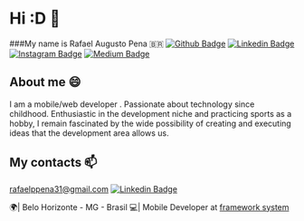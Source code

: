 # Hi :D 👋
###My name is Rafael Augusto Pena 🇧🇷
[![Github Badge](https://img.shields.io/badge/GitHub-100000?style=for-the-badge&logo=github&logoColor=white&link=https://github.com/RafaelPena31)](https://github.com/RafaelPena31)
[![Linkedin Badge](https://img.shields.io/badge/LinkedIn-0077B5?style=for-the-badge&logo=linkedin&logoColor=white&link=https://www.linkedin.com/in/rafael-augusto-pena/)](https://www.linkedin.com/in/rafael-augusto-pena/)
[![Instagram Badge](https://img.shields.io/badge/Instagram-E4405F?style=for-the-badge&logo=instagram&logoColor=white)](https://www.instagram.com/_rafael_pena_/)
[![Medium Badge](https://img.shields.io/badge/Medium-12100E?style=for-the-badge&logo=medium&logoColor=white)](https://rafaelppena.medium.com/)


## About me 😄
I am a mobile/web developer . Passionate about technology since childhood. Enthusiastic in the development niche and practicing sports as a hobby, I remain fascinated by the wide possibility of creating and executing ideas that the development area allows us.

## My contacts 📫
rafaelppena31@gmail.com
[![Linkedin Badge](https://img.shields.io/badge/-LinkedIn-blue?style=flat-square&logo=Linkedin&logoColor=white&link=https://www.linkedin.com/in/rafael-augusto-pena/)](https://www.linkedin.com/in/rafael-augusto-pena/)

🌍| Belo Horizonte - MG - Brasil
💻| Mobile Developer at [framework system](https://frwk.com.br/)

